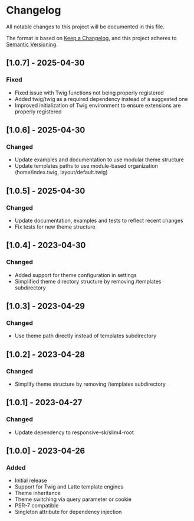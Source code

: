 # Changelog

All notable changes to this project will be documented in this file.

The format is based on [Keep a Changelog](https://keepachangelog.com/en/1.0.0/),
and this project adheres to [Semantic Versioning](https://semver.org/spec/v2.0.0.html).

## [1.0.7] - 2025-04-30

### Fixed
- Fixed issue with Twig functions not being properly registered
- Added twig/twig as a required dependency instead of a suggested one
- Improved initialization of Twig environment to ensure extensions are properly registered
## [1.0.6] - 2025-04-30

### Changed
- Update examples and documentation to use modular theme structure
- Update templates paths to use module-based organization (home/index.twig, layout/default.twig)

## [1.0.5] - 2025-04-30

### Changed
- Update documentation, examples and tests to reflect recent changes
- Fix tests for new theme structure

## [1.0.4] - 2023-04-30

### Changed
- Added support for theme configuration in settings
- Simplified theme directory structure by removing /templates subdirectory

## [1.0.3] - 2023-04-29

### Changed
- Use theme path directly instead of templates subdirectory

## [1.0.2] - 2023-04-28

### Changed
- Simplify theme structure by removing /templates subdirectory

## [1.0.1] - 2023-04-27

### Changed
- Update dependency to responsive-sk/slim4-root

## [1.0.0] - 2023-04-26

### Added
- Initial release
- Support for Twig and Latte template engines
- Theme inheritance
- Theme switching via query parameter or cookie
- PSR-7 compatible
- Singleton attribute for dependency injection
